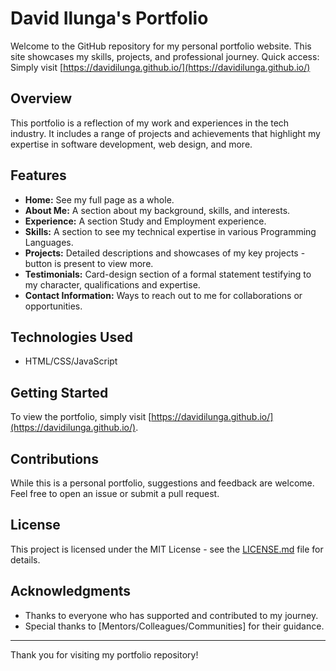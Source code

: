 # David Ilunga's Portfolio

Welcome to the GitHub repository for my personal portfolio website. This site showcases my skills, projects, and professional journey.
Quick access: Simply visit [https://davidilunga.github.io/](https://davidilunga.github.io/)

## Overview

This portfolio is a reflection of my work and experiences in the tech industry. It includes a range of projects and achievements that highlight my expertise in software development, web design, and more.

## Features

- **Home:** See my full page as a whole.
- **About Me:** A section about my background, skills, and interests.
- **Experience:** A section Study and Employment experience.
- **Skills:** A section to see my technical expertise in various Programming Languages.
- **Projects:** Detailed descriptions and showcases of my key projects - button is present to view more.
- **Testimonials:** Card-design section of a formal statement testifying to my character, qualifications and expertise.
- **Contact Information:** Ways to reach out to me for collaborations or opportunities.


## Technologies Used

- HTML/CSS/JavaScript

## Getting Started

To view the portfolio, simply visit [https://davidilunga.github.io/](https://davidilunga.github.io/).

## Contributions

While this is a personal portfolio, suggestions and feedback are welcome. Feel free to open an issue or submit a pull request.

## License

This project is licensed under the MIT License - see the [LICENSE.md](LICENSE.md) file for details.

## Acknowledgments

- Thanks to everyone who has supported and contributed to my journey.
- Special thanks to [Mentors/Colleagues/Communities] for their guidance.

---

Thank you for visiting my portfolio repository!

